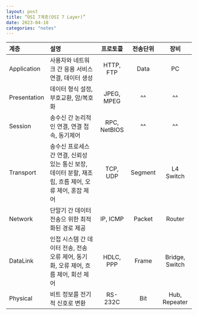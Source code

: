 ```yaml
---
layout: post
title: “OSI 7계층(OSI 7 Layer)”
date: 2023-04-18
categories: "notes"
---
```


| 계층 | 설명 | 프로토콜 | 전송단위 | 장비 |
| :---- | :----- | :--: | :--: | :--: |
| Application | 사용자와 네트워크 간 응용 서비스 연결, 데이터 생성 | HTTP, FTP | Data | PC |
| Presentation | 데이터 형식 설정, 부호교환, 암/복호화 | JPEG, MPEG |^^ |^^ |
| Session | 송수신 간 논리적인 연결, 연결 접속, 동기제어 | RPC, NetBIOS |^^ |^^ |
| Transport | 송수신 프로세스 간 연결, 신뢰성 있는 통신 보장, 데이터 분할, 재조립, 흐름 제어, 오류 제어, 혼잡 제어 | TCP, UDP | Segment | L4 Switch |
| Network | 단말기 간 데이터 전송으 위한 최적화된 경로 제공 | IP, ICMP | Packet | Router |
| DataLink | 인접 시스템 간 데이터 전송, 전송 오류 제어, 동기화, 오류 제어, 흐름 제어, 회선 제어 | HDLC, PPP | Frame | Bridge, Switch |
| Physical | 비트 정보를 전기적 신호로 변환 | RS-232C | Bit | Hub, Repeater |

